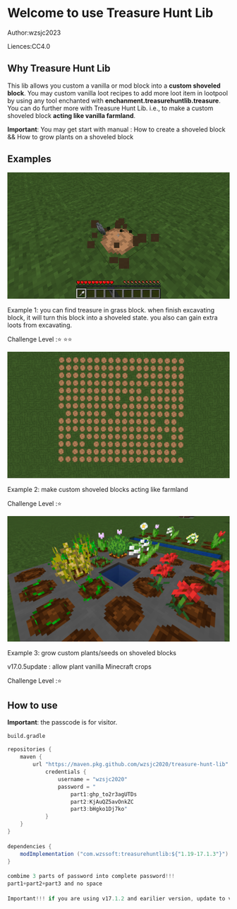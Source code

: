 # Welcome to use Treasure Hunt Lib

Author:wzsjc2023

Liences:CC4.0

## Why Treasure Hunt Lib

This lib allows you custom a vanilla or mod block into a **custom shoveled block**. You may custom vanilla loot recipes to add more loot item in lootpool by using any tool enchanted with **enchanment.treasurehuntlib.treasure**. You can do further more with Treasure Hunt Lib. i.e., to make a custom shoveled block **acting like vanilla farmland**.

**Important**: You may get start with manual : How to create a shoveled block && How to grow plants on a shoveled block



## Examples

![](img/custom_loot_table.gif)

Example 1: you can find treasure in grass block. when finish excavating block, it will turn this block into a shoveled state. you also can gain extra loots from excavating.

Challenge Level ::star: :star::star:



![](img/random_tick.gif)

Example 2: make custom shoveled blocks acting like farmland

Challenge Level ::star: 



![](img/more_crops.png)

Example 3: grow custom plants/seeds on shoveled blocks 

v17.0.5update : allow plant vanilla Minecraft crops

Challenge Level ::star: 



## How to use

**Important**: the passcode is for visitor.

```
build.gradle
```

```java
repositories {
	maven {
		url "https://maven.pkg.github.com/wzsjc2020/treasure-hunt-lib"
            credentials {
                username = "wzsjc2020"
                password = "
                    part1:ghp_to2r3agUTDs
                    part2:KjAuQZ5avOnkZC
                    part3:bHgko1Dj7ko"
            }
	}
}

dependencies {
	modImplementation ("com.wzssoft:treasurehuntlib:${"1.19-17.1.3"}")
}

combime 3 parts of password into complete password!!!
part1+part2+part3 and no space

Important!!! if you are using v17.1.2 and earilier version, update to v17.1.3 as soon as possible
```





